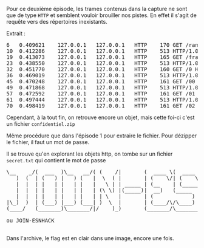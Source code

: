 Pour ce deuxième épisode, les trames contenus dans la capture ne sont que de type `HTTP` et semblent vouloir brouiller nos pistes. En effet il s'agit de requête vers des répertoires inexistants.

Extrait :

<pre>
6	0.409621	127.0.0.1	127.0.0.1	HTTP	170	GET /randomfile1 HTTP/1.1 
10	0.412286	127.0.0.1	127.0.0.1	HTTP	513	HTTP/1.0 404 File not found  (text/html)
19	0.413073	127.0.0.1	127.0.0.1	HTTP	165	GET /frand2 HTTP/1.1 
23	0.438550	127.0.0.1	127.0.0.1	HTTP	513	HTTP/1.0 404 File not found  (text/html)
32	0.451770	127.0.0.1	127.0.0.1	HTTP	160	GET /0 HTTP/1.1 
36	0.469019	127.0.0.1	127.0.0.1	HTTP	513	HTTP/1.0 404 File not found  (text/html)
45	0.470248	127.0.0.1	127.0.0.1	HTTP	161	GET /00 HTTP/1.1 
49	0.471868	127.0.0.1	127.0.0.1	HTTP	513	HTTP/1.0 404 File not found  (text/html)
57	0.472592	127.0.0.1	127.0.0.1	HTTP	161	GET /01 HTTP/1.1 
61	0.497444	127.0.0.1	127.0.0.1	HTTP	513	HTTP/1.0 404 File not found  (text/html)
70	0.498419	127.0.0.1	127.0.0.1	HTTP	161	GET /02 HTTP/1.1 
</pre>

Cependant, à la tout fin, on retrouve encore un objet, mais cette foi-ci c'est un fichier `confidentiel.zip`

Même procédure que dans l'épisode 1 pour extraire le fichier.
Pour dézipper le fichier, il faut un mot de passe.

Il se trouve qu'en explorant les objets http, on tombe sur un fichier `secret.txt` qui contient le mot de passe

<pre>\__    _/(  ___  )\__   __/( (    /|       (  ____ \(  ____ \( (    /||\     /|(  ___  )(  ____ \| \    /\
   )  (  | (   ) |   ) (   |  \  ( |       | (    \/| (    \/|  \  ( || )   ( || (   ) || (    \/|  \  / /
   |  |  | |   | |   | |   |   \ | | _____ | (__    | (_____ |   \ | || (___) || (___) || |      |  (_/ / 
   |  |  | |   | |   | |   | (\ \) |(_____)|  __)   (_____  )| (\ \) ||  ___  ||  ___  || |      |   _ (  
   |  |  | |   | |   | |   | | \   |       | (            ) || | \   || (   ) || (   ) || |      |  ( \ \ 
|\_)  )  | (___) |___) (___| )  \  |       | (____/\/\____) || )  \  || )   ( || )   ( || (____/\|  /  \ \
(____/   (_______)\_______/|/    )_)       (_______/\_______)|/    )_)|/     \||/     \|(_______/|_/    \/

ou JOIN-ESNHACK

</pre>

Dans l'archive, le flag est en clair dans une image, encore une fois.

